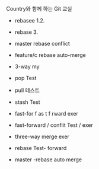 Country와 함께 하는 Git 교실
- rebasee 1.2.
- rebase 3.
- master rebase conflict

- feature/c rebase auto-merge

- 3-way my
- pop Test
- pull 테스트
- stash Test


- fast-for f as t f rward exer
- fast-forward / conflit Test /  exer
- three-way merge exer


- rebase Test- forward
- master -rebase auto merge
